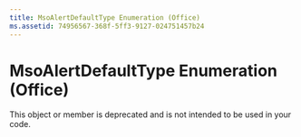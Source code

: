 ```yaml
---
title: MsoAlertDefaultType Enumeration (Office)
ms.assetid: 74956567-368f-5ff3-9127-024751457b24
---
```



# MsoAlertDefaultType Enumeration (Office)

This object or member is deprecated and is not intended to be used in your code.


